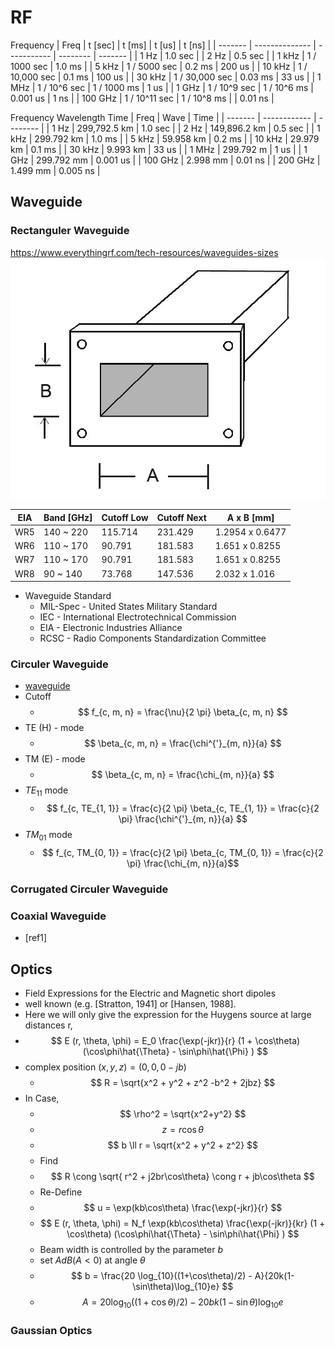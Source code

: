 # RF

Frequency
| Freq    | t [sec]        | t [ms]      | t [us]   | t [ns]  |
| ------- | -------------- | ----------- | -------- | ------- |
| 1 Hz    | 1.0 sec        |
| 2 Hz    | 0.5 sec        |
| 1 kHz   | 1 / 1000 sec   | 1.0 ms      |
| 5 kHz   | 1 / 5000 sec   | 0.2 ms      | 200 us   |
| 10 kHz  | 1 / 10,000 sec | 0.1 ms      | 100 us   |
| 30 kHz  | 1 / 30,000 sec | 0.03 ms     | 33 us    |
| 1 MHz   | 1 / 10^6 sec   | 1 / 1000 ms | 1 us     |
| 1 GHz   | 1 / 10^9 sec   | 1 / 10^6 ms | 0.001 us | 1 ns    |
| 100 GHz | 1 / 10^11 sec  | 1 / 10^8 ms |          | 0.01 ns |

Frequency Wavelength Time
| Freq    | Wave         | Time     |
| ------- | ------------ | -------- |
| 1 Hz    | 299,792.5 km | 1.0 sec  |
| 2 Hz    | 149,896.2 km | 0.5 sec  |
| 1 kHz   | 299.792 km   | 1.0 ms   |
| 5 kHz   | 59.958 km    | 0.2 ms   |
| 10 kHz  | 29.979 km    | 0.1 ms   |
| 30 kHz  | 9.993 km     | 33 us    |
| 1 MHz   | 299.792 m    | 1 us     |
| 1 GHz   | 299.792 mm   | 0.001 us |
| 100 GHz | 2.998 mm     | 0.01 ns  |
| 200 GHz | 1.499 mm     | 0.005 ns |

## Waveguide

### Rectanguler Waveguide

<https://www.everythingrf.com/tech-resources/waveguides-sizes>
![waveguide](./waveguide.jpg)

| EIA | Band [GHz] | Cutoff Low | Cutoff Next | A x B [mm]      |
| --- | ---------- | ---------- | ----------- | --------------- |
| WR5 | 140 ~ 220  | 115.714    | 231.429     | 1.2954 x 0.6477 |
| WR6 | 110 ~ 170  | 90.791     | 181.583     | 1.651 x 0.8255  |
| WR7 | 110 ~ 170  | 90.791     | 181.583     | 1.651 x 0.8255  |
| WR8 | 90 ~ 140   | 73.768     | 147.536     | 2.032 x 1.016   |

- Waveguide Standard
  - MIL-Spec - United States Military Standard
  - IEC - International Electrotechnical Commission
  - EIA - Electronic Industries Alliance
  - RCSC - Radio Components Standardization Committee

### Circuler Waveguide

- [waveguide](https://www.qwed.eu/CircularWaveguides.pdf)
- Cutoff
  - $$ f_{c, m, n} = \frac{\nu}{2 \pi} \beta_{c, m, n} $$
- TE (H) - mode
  - $$ \beta_{c, m, n} = \frac{\chi^{'}_{m, n}}{a} $$
- TM (E) - mode
  - $$ \beta_{c, m, n} = \frac{\chi_{m, n}}{a} $$
- $TE_{11}$ mode
  - $$ f_{c, TE_{1, 1}} = \frac{c}{2 \pi} \beta_{c, TE_{1, 1}} = \frac{c}{2 \pi} \frac{\chi^{'}_{m, n}}{a} $$
- $TM_{01}$ mode
  - $$ f_{c, TM_{0, 1}} = \frac{c}{2 \pi} \beta_{c, TM_{0, 1}} = \frac{c}{2 \pi} \frac{\chi_{m, n}}{a}$$

### Corrugated Circuler Waveguide

### Coaxial Waveguide

- [ref1]

## Optics

- Field Expressions for the Electric and Magnetic short dipoles
- well known (e.g. [Stratton, 1941] or [Hansen, 1988].
- Here we will only give the expression for the Huygens source at large distances r,
- $$ E (r, \theta, \phi) = E_0 \frac{\exp(-jkr)}{r} (1 + \cos\theta) (\cos\phi\hat{\Theta} - \sin\phi\hat{\Phi} ) $$
- complex position $(x, y, z) = (0, 0, 0 - jb)$
  - $$ R = \sqrt{x^2 + y^2 + z^2 -b^2 + 2jbz} $$
- In Case,
  - $$ \rho^2 = \sqrt{x^2+y^2} $$
  - $$ z = r\cos \theta $$
  - $$ b \ll r = \sqrt{x^2 + y^2 + z^2} $$
  - Find
  - $$ R \cong \sqrt{ r^2 + j2br\cos\theta} \cong r + jb\cos\theta $$
  - Re-Define
  - $$ u = \exp(kb\cos\theta) \frac{\exp(-jkr)}{r} $$
  - $$ E (r, \theta, \phi) = N_f \exp(kb\cos\theta) \frac{\exp(-jkr)}{kr} (1 + \cos\theta) (\cos\phi\hat{\Theta} - \sin\phi\hat{\Phi} ) $$
  - Beam width is controlled by the parameter $b$
  - set $AdB (A < 0)$ at angle $\theta$
  - $$ b = \frac{20 \log_{10}((1+\cos\theta)/2) - A}{20k(1-\sin\theta)\log_{10}e} $$
  - $$ A = 20 \log_{10}((1+\cos\theta)/2) - 20bk(1-\sin\theta)\log_{10}e$$

### Gaussian Optics
